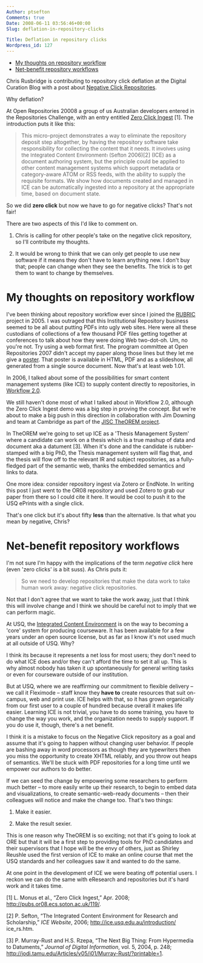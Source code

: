```yaml
---
Author: ptsefton
Comments: true
Date: 2008-06-11 03:56:46+00:00
Slug: deflation-in-repository-clicks

Title: Deflation in repository clicks
Wordpress_id: 127
---
```


<div>

<div class="page-toc">

-   [My thoughts on repository workflow](#id2)
-   [Net-benefit repository workflows](#id3)

</div>

<div>

Chris Rusbridge is contributing to repository click deflation at the
Digital Curation Blog with a post about [Negative Click
Repositories](http://digitalcuration.blogspot.com/2008/06/negative-click-repositories.html).

Why deflation?

At Open Repositories 20008 a group of us Australian developers entered
in the Repositories Challenge, with an entry entitled [Zero Click
Ingest](http://pubs.or08.ecs.soton.ac.uk/119/) [1]<span
class="spCh spChx2060">⁠</span>. The introduction puts it like this:

> This micro-project demonstrates a way to eliminate the repository
> deposit step altogether, by having the repository software take
> responsibility for collecting the <span style="font-size:10pt; "><span
> class="T1">content that it needs. It involves using the Integrated
> Content Environment</span></span><span style="font-size:7pt; "><span
> class="T2">1</span></span><span style="font-size:10pt; "><span
> class="T1"> (Sefton </span></span>2006)[2]<span
> class="spCh spChx2060">⁠</span> (ICE) as a document authoring system,
> but the principle could be applied to other content management systems
> which support metadata or category-aware ATOM or RSS feeds, with the
> ability to supply the requisite formats. We show how documents created
> and managed in ICE can be automatically ingested into a repository at
> the appropriate time, based on document state.

So we did **zero click** but now we have to go for negative clicks?
That's not fair!

There are two aspects of this I'd like to comment on.

1.  Chris is calling for other people's take on the negative click
    repository, so I'll contribute my thoughts.

2.  It would be wrong to think that we can only get people to use new
    software if it means they don't have to learn anything new. I don't
    buy that; people can change when they see the benefits. The trick is
    to get them to want to change by themselves.

# <span id="id2"></span><!--id2--></a>My thoughts on repository workflow

I've been thinking about repository workflow ever since I joined the
[RUBRIC](http://rurbic.edu.au/) project in 2005. I was outraged that
this Institutional Repository business seemed to be all about putting
PDFs into ugly web sites. Here were all these custodians of collections
of a few thousand PDF files getting together at conferences to talk
about how they were doing Web two-dot-oh. Um, no you're not. Try using a
web format first. The program committee at Open Repositories 2007 didn't
accept my paper along those lines but they let me give a
[poster](http://ice.usq.edu.au/presentations/or07/ice-rs.htm). That
poster is available in HTML, PDF and as a slideshow, all generated from
a single source document. Now that's at least web 1.01.

In 2006, I talked about some of the possibilities for smart content
management systems (like ICE) to supply content directly to
repositories, in [Workflow
2.0](http://ptsefton.com/blog/2006/10/24/workflow_2_0/).

We still haven't done most of what I talked about in Workflow 2.0,
although the Zero Click Ingest demo was a big step in proving the
concept. But we're about to make a big push in this direction in
collaboration with Jim Downing and team at Cambridge as part of the
[JISC TheOREM
project](http://infteam.jiscinvolve.org/2008/06/04/orejisc/).

In TheOREM we're going to set up ICE as a 'Thesis Management System'
where a candidate can work on a thesis which is a true mashup of data
and document aka a datument [3]<span class="spCh spChx2060">⁠</span>.
When it's done and the candidate is rubber-stamped with a big PhD, the
Thesis management system will flag that, and the thesis will flow off to
the relevant IR and subject repositories, as a fully-fledged part of the
semantic web, thanks the embedded semantics and links to data.

One more idea: consider repository ingest via Zotero or EndNote. In
writing this post I just went to the OR08 repository and used Zotero to
grab our paper from there so I could cite it here. It would be cool to
push it to the USQ ePrints with a single click.

That's one click but it's about fifty **less** than the alternative. Is
that what you mean by negative, Chris?

# <span id="id3"></span><!--id3--></a>Net-benefit repository workflows

I'm not sure I'm happy with the implications of the term *negative
click* here (even 'zero clicks' is a bit suss). As Chris puts it:

> So we need to develop repositories that make the data work to take
> human work away: negative click repositories.

Not that I don't agree that we want to take the work away, just that I
think this will involve change and I think we should be careful not to
imply that we can perform magic.

At USQ, the [Integrated Content
Environment](http://ice.usq.edu.au/presentations/or07/ice-rs.htm) is on
the way to becoming a 'core' system for producing courseware. It has
been available for a few years under an open source license, but as far
as I know it's not used much at all outside of USQ. Why?

I think its because it represents a net loss for most users; they don't
need to do what ICE does and/or they can't afford the time to set it all
up. This is why almost nobody has taken it up spontaneously for general
writing tasks or even for courseware outside of our institution.

But at USQ, where we are reaffirming our commitment to flexible delivery
<span class="spCh spChx2013">–</span> we call it Fleximode <span
class="spCh spChx2013">–</span> staff know they **have to** create
resources that suit on-campus, web and print use. ICE helps with that,
so it has grown organically from our first user to a couple of hundred
because overall it makes life easier. Learning ICE is not trivial, you
have to do some training, you have to change the way you work, and the
organization needs to supply support. If you do use it, though, there's
a net benefit.

I think it is a mistake to focus on the Negative Click repository as a
goal and assume that it's going to happen without changing user
behavior. If people are bashing away in word processors as though they
are typewriters then you miss the opportunity to create XHTML reliably,
and you throw out heaps of semantics. We'll be stuck with PDF
repositories for a long time until we empower our authors to do better.

If we can seed the change by empowering some researchers to perform much
better <span class="spCh spChx2013">–</span> to more easily write up
their research, to begin to embed data and visualizations, to create
semantic-web-ready documents <span class="spCh spChx2013">–</span> then
their colleagues will notice and make the change too. That's two things:

1.  Make it easier.

2.  Make the result sexier.

This is one reason why TheOREM is so exciting; not that it's going to
look at ORE but that it will be a first step to providing tools for PhD
candidates and their supervisors that I hope will be the envy of others,
just as Shirley Reushle used the first version of ICE to make an online
course that met the USQ standards and her colleagues saw it and wanted
to do the same.

At one point in the development of ICE we were beating off potential
users. I reckon we can do the same with eResearch and repositories but
it's hard work and it takes time.

[1] L. Monus et al., <span class="spCh spChx201c">“</span>Zero Click
Ingest,<span class="spCh spChx201d">”</span> Apr. 2008;
http://pubs.or08.ecs.soton.ac.uk/119/.

[2] P. Sefton, <span class="spCh spChx201c">“</span>The Integrated
Content Environment for Research and Scholarship,<span
class="spCh spChx201d">”</span> *ICE Website*, 2006;
http://ice.usq.edu.au/introduction/ ice\_rs.htm.

[3] P. Murray-Rust and H.S. Rzepa, <span
class="spCh spChx201c">“</span>The Next Big Thing: From Hypermedia to
Datuments,<span class="spCh spChx201d">”</span> *Journal of Digital
Information*, vol. 5, 2004, p. 248;
http://jodi.tamu.edu/Articles/v05/i01/Murray-Rust/?printable=1.

</div>

</div>
